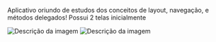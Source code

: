Aplicativo oriundo de estudos dos conceitos de layout, navegação, e métodos delegados!
Possui 2 telas inicialmente

![Descrição da imagem](ImagensReadme/Print01.png)
![Descrição da imagem](ImagensReadme/Print02.png)
